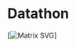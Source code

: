 # Datathon
[![Matrix SVG](https://raw.githubusercontent.com/rodrigograca31/rodrigograca31/master/matrix.svg)]
